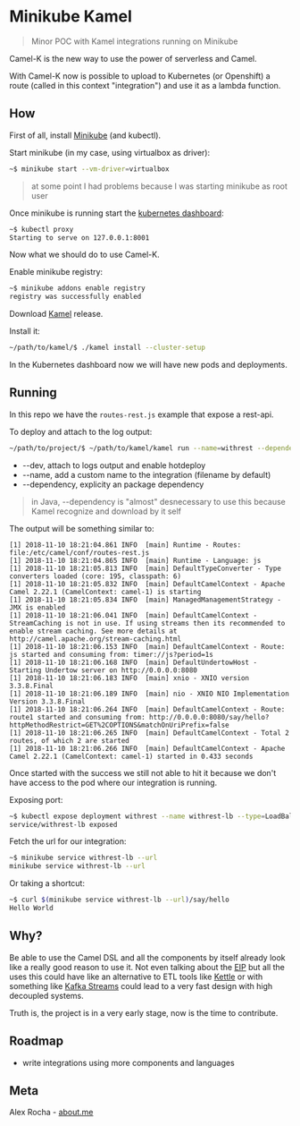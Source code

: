 # Minikube Kamel
> Minor POC with Kamel integrations running on Minikube

Camel-K is the new way to use the power of serverless and Camel.

With Camel-K now is possible to upload to Kubernetes (or Openshift) a route (called in this context "integration") and use it as a lambda function.

## How

First of all, install [Minikube](https://kubernetes.io/docs/tasks/tools/install-minikube/) (and kubectl).

Start minikube (in my case, using virtualbox as driver):
```bash
~$ minikube start --vm-driver=virtualbox
```
> at some point I had problems because I was starting minikube as root user

Once minikube is running start the [kubernetes dashboard](https://kubernetes.io/docs/tasks/access-application-cluster/web-ui-dashboard/):
```bash
~$ kubectl proxy
Starting to serve on 127.0.0.1:8001
```

Now what we should do to use Camel-K.

Enable minikube registry:
```bash
~$ minikube addons enable registry
registry was successfully enabled
```

Download [Kamel](https://github.com/apache/camel-k/releases) release.

Install it:
```bash
~/path/to/kamel/$ ./kamel install --cluster-setup
```

In the Kubernetes dashboard now we will have new pods and deployments.

## Running

In this repo we have the `routes-rest.js` example that expose a rest-api.

To deploy and attach to the log output:
```bash
~/path/to/project/$ ~/path/to/kamel/kamel run --name=withrest --dependency=camel-undertow routes-rest.js --dev
```

* --dev, attach to logs output and enable hotdeploy
* --name, add a custom name to the integration (filename by default)
* --dependency, explicity an package dependency

> in Java, --dependency is "almost" desnecessary to use this because Kamel recognize and download by it self

The output will be something similar to:
```
[1] 2018-11-10 18:21:04.861 INFO  [main] Runtime - Routes: file:/etc/camel/conf/routes-rest.js
[1] 2018-11-10 18:21:04.865 INFO  [main] Runtime - Language: js
[1] 2018-11-10 18:21:05.813 INFO  [main] DefaultTypeConverter - Type converters loaded (core: 195, classpath: 6)
[1] 2018-11-10 18:21:05.832 INFO  [main] DefaultCamelContext - Apache Camel 2.22.1 (CamelContext: camel-1) is starting
[1] 2018-11-10 18:21:05.834 INFO  [main] ManagedManagementStrategy - JMX is enabled
[1] 2018-11-10 18:21:06.041 INFO  [main] DefaultCamelContext - StreamCaching is not in use. If using streams then its recommended to enable stream caching. See more details at http://camel.apache.org/stream-caching.html
[1] 2018-11-10 18:21:06.153 INFO  [main] DefaultCamelContext - Route: js started and consuming from: timer://js?period=1s
[1] 2018-11-10 18:21:06.168 INFO  [main] DefaultUndertowHost - Starting Undertow server on http://0.0.0.0:8080
[1] 2018-11-10 18:21:06.183 INFO  [main] xnio - XNIO version 3.3.8.Final
[1] 2018-11-10 18:21:06.189 INFO  [main] nio - XNIO NIO Implementation Version 3.3.8.Final
[1] 2018-11-10 18:21:06.264 INFO  [main] DefaultCamelContext - Route: route1 started and consuming from: http://0.0.0.0:8080/say/hello?httpMethodRestrict=GET%2COPTIONS&matchOnUriPrefix=false
[1] 2018-11-10 18:21:06.265 INFO  [main] DefaultCamelContext - Total 2 routes, of which 2 are started
[1] 2018-11-10 18:21:06.266 INFO  [main] DefaultCamelContext - Apache Camel 2.22.1 (CamelContext: camel-1) started in 0.433 seconds
```

Once started with the success we still not able to hit it because we don't have access to the pod where our integration is running.

Exposing port:
```bash
~$ kubectl expose deployment withrest --name withrest-lb --type=LoadBalancer --port 8080
service/withrest-lb exposed
```

Fetch the url for our integration:
```bash
~$ minikube service withrest-lb --url
minikube service withrest-lb --url
```

Or taking a shortcut:
```bash
~$ curl $(minikube service withrest-lb --url)/say/hello
Hello World
```

## Why?

Be able to use the Camel DSL and all the components by itself already look like a really good reason to use it.
Not even talking about the [EIP](http://camel.apache.org/eip.html) but all the uses this could have like an alternative to ETL tools like [Kettle](https://github.com/pentaho/pentaho-kettle) or with something like [Kafka Streams](https://kafka.apache.org/documentation/streams/)
could lead to a very fast design with high decoupled systems.

Truth is, the project is in a very early stage, now is the time to contribute.

## Roadmap

* write integrations using more components and languages

## Meta

Alex Rocha - [about.me](http://about.me/alex.rochas)
